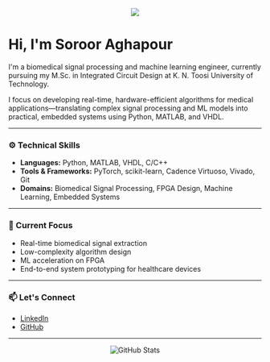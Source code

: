 <!-- Banner Image: ArtStation artwork by Dhruv Kadam -->
<p align="center">
  <img src="https://tenor.com/cWrw4c2Pf1C.gif" />
</p>

# Hi, I'm Soroor Aghapour

I'm a biomedical signal processing and machine learning engineer, currently pursuing my M.Sc. in Integrated Circuit Design at K. N. Toosi University of Technology.

I focus on developing real-time, hardware-efficient algorithms for medical applications—translating complex signal processing and ML models into practical, embedded systems using Python, MATLAB, and VHDL.

---

### ⚙️ Technical Skills

- **Languages:** Python, MATLAB, VHDL, C/C++
- **Tools & Frameworks:** PyTorch, scikit-learn, Cadence Virtuoso, Vivado, Git
- **Domains:** Biomedical Signal Processing, FPGA Design, Machine Learning, Embedded Systems

---

### 📌 Current Focus

- Real-time biomedical signal extraction  
- Low-complexity algorithm design  
- ML acceleration on FPGA  
- End-to-end system prototyping for healthcare devices

---

### 📫 Let's Connect

- [LinkedIn](https://www.linkedin.com/in/soroor-aghapoor)  
- [GitHub](https://github.com/soroor-ag)

---

<p align="center">
  <img src="https://github-readme-stats.vercel.app/api?username=soroor-ag&show_icons=true&theme=default" alt="GitHub Stats" />
</p>
